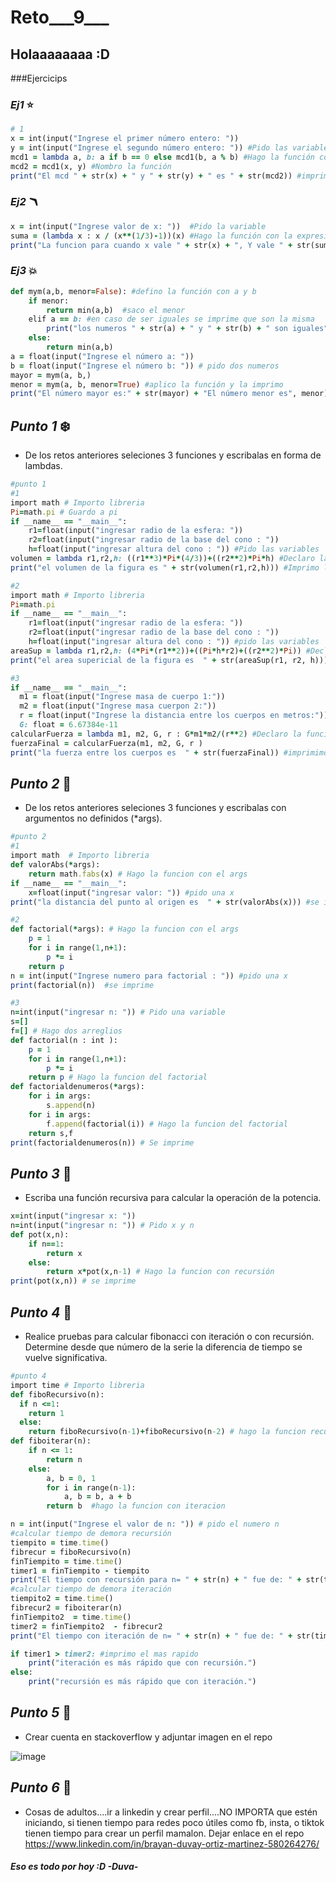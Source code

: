 # Reto___9___
## Holaaaaaaaa :D
###Ejercicips
### *Ej1* :star:
```ruby
# 1
x = int(input("Ingrese el primer número entero: ")) 
y = int(input("Ingrese el segundo número entero: ")) #Pido las variables
mcd1 = lambda a, b: a if b == 0 else mcd1(b, a % b) #Hago la función con el proceso de residuos
mcd2 = mcd1(x, y) #Nombro la función 
print("El mcd " + str(x) + " y " + str(y) + " es " + str(mcd2)) #imprimo el resultado
```
### *Ej2* 🪃
```ruby
x = int(input("Ingrese valor de x: "))  #Pido la variable
suma = (lambda x : x / (x**(1/3)-1))(x) #Hago la función con la expresión dada
print("La funcion para cuando x vale " + str(x) + ", Y vale " + str(suma)) #imprimo el resultado
```
### *Ej3* :boom:
```ruby
def mym(a,b, menor=False): #defino la función con a y b
    if menor:
        return min(a,b)  #saco el menor
    elif a == b: #en caso de ser iguales se imprime que son la misma
        print("los numeros " + str(a) + " y " + str(b) + " son iguales")
    else:
        return min(a,b) 
a = float(input("Ingrese el número a: "))
b = float(input("Ingrese el número b: ")) # pido dos numeros
mayor = mym(a, b,)
menor = mym(a, b, menor=True) #aplico la función y la imprimo
print("El número mayor es:" + str(mayor) + "El número menor es", menor) 
```
## *Punto 1* :snowflake:
- De los retos anteriores seleciones 3 funciones y escribalas en forma de lambdas.
```ruby
#punto 1
#1
import math # Importo libreria
Pi=math.pi # Guardo a pi
if __name__ == "__main__":
    r1=float(input("ingresar radio de la esfera: "))
    r2=float(input("ingresar radio de la base del cono : "))
    h=float(input("ingresar altura del cono : ")) #Pido las variables
volumen = lambda r1,r2,h: ((r1**3)*Pi*(4/3))+((r2**2)*Pi*h) #Declaro la función con el lambda
print("el volumen de la figura es " + str(volumen(r1,r2,h))) #Imprimo la función de los datos dados
```
```ruby
#2   
import math # Importo libreria
Pi=math.pi
if __name__ == "__main__":
    r1=float(input("ingresar radio de la esfera: "))
    r2=float(input("ingresar radio de la base del cono : "))
    h=float(input("ingresar altura del cono : ")) #pido las variables
areaSup = lambda r1,r2,h: (4*Pi*(r1**2))+((Pi*h*r2)+((r2**2)*Pi)) #Declaro la función con el lambda
print("el area supericial de la figura es  " + str(areaSup(r1, r2, h))) #imprimo la función
```
```ruby
#3
if __name__ == "__main__":
  m1 = float(input("Ingrese masa de cuerpo 1:"))
  m2 = float(input("Ingrese masa cuerpon 2:"))
  r = float(input("Ingrese la distancia entre los cuerpos en metros:")) #pido las variables
  G: float = 6.67384e-11 
calcularFuerza = lambda m1, m2, G, r : G*m1*m2/(r**2) #Declaro la función con el lambda
fuerzaFinal = calcularFuerza(m1, m2, G, r )
print("la fuerza entre los cuerpos es  " + str(fuerzaFinal)) #imprimimos le resultado
```


## *Punto 2* 🏁
- De los retos anteriores seleciones 3 funciones y escribalas con argumentos no definidos (*args).
```ruby
#punto 2
#1
import math  # Importo libreria
def valorAbs(*args):     
    return math.fabs(x) # Hago la funcion con el args
if __name__ == "__main__":
    x=float(input("ingresar valor: ")) #pido una x
print("la distancia del punto al origen es  " + str(valorAbs(x))) #se imprime
```
```ruby
#2
def factorial(*args): # Hago la funcion con el args
    p = 1
    for i in range(1,n+1):
        p *= i
    return p
n = int(input("Ingrese numero para factorial : ")) #pido una x
print(factorial(n))  #se imprime
```
```ruby
#3
n=int(input("ingresar n: ")) # Pido una variable
s=[]
f=[] # Hago dos arreglios
def factorial(n : int ):
    p = 1
    for i in range(1,n+1):
        p *= i
    return p # Hago la funcion del factorial
def factorialdenumeros(*args):
    for i in args:
        s.append(n)
    for i in args:
        f.append(factorial(i)) # Hago la funcion del factorial
    return s,f
print(factorialdenumeros(n)) # Se imprime
```

## *Punto 3* :wolf:
- Escriba una función recursiva para calcular la operación de la potencia.

```ruby
x=int(input("ingresar x: "))
n=int(input("ingresar n: ")) # Pido x y n
def pot(x,n): 
    if n==1:
        return x
    else:
        return x*pot(x,n-1) # Hago la funcion con recursión
print(pot(x,n)) # se imprime
```


## *Punto 4* :snail:
- Realice pruebas para calcular fibonacci con iteración o con recursión. Determine desde que número de la serie la diferencia de tiempo se vuelve significativa.

```ruby
#punto 4
import time # Importo libreria
def fiboRecursivo(n):
  if n <=1:
    return 1
  else:
    return fiboRecursivo(n-1)+fiboRecursivo(n-2) # hago la funcion recursiva 
def fiboiterar(n):
    if n <= 1:  
        return n 
    else:
        a, b = 0, 1 
        for i in range(n-1): 
            a, b = b, a + b
        return b  #hago la funcion con iteracion

n = int(input("Ingrese el valor de n: ")) # pido el numero n 
#calcular tiempo de demora recursión
tiempito = time.time()
fibrecur = fiboRecursivo(n)
finTiempito = time.time()
timer1 = finTiempito - tiempito
print("El tiempo con recursión para n= " + str(n) + " fue de: " + str(timer1) + " segs.")
#calcular tiempo de demora iteración
tiempito2 = time.time()
fibrecur2 = fiboiterar(n)
finTiempito2  = time.time()
timer2 = finTiempito2  - fibrecur2
print("El tiempo con iteración de n= " + str(n) + " fue de: " + str(timer2) + " segs.")

if timer1 > timer2: #imprimo el mas rapido
    print("iteración es más rápido que con recursión.")
else:
    print("recursión es más rápido que con iteración.")
```
## *Punto 5* :leopard:
- Crear cuenta en stackoverflow y adjuntar imagen en el repo

![image](https://github.com/DuvayOrtiz/Reto___9___/assets/124726079/6f5d66b8-0cd8-4793-95ed-a7ae304b60a0)
## *Punto 6* :paw_prints:
- Cosas de adultos....ir a linkedin y crear perfil....NO IMPORTA que estén iniciando, si tienen tiempo para redes poco útiles como fb, insta, o tiktok tienen tiempo para crear un perfil mamalon. Dejar enlace en el repo
https://www.linkedin.com/in/brayan-duvay-ortiz-martinez-580264276/

#### *Eso es todo por hoy :D* _-Duva-_
